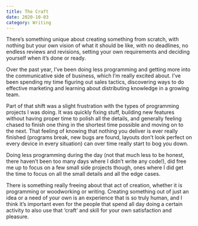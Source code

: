 ```yaml
---
title: The Craft
date: 2020-10-03
category: Writing
---
```


There’s something unique about creating something from scratch, with nothing but your own vision of what it should be like, with no deadlines, no endless reviews and revisions, setting your own requirements and deciding yourself when it’s done or ready.

Over the past year, I’ve been doing less programming and getting more into the communicative side of business, which I’m really excited about. I’ve been spending my time figuring out sales tactics, discovering ways to do effective marketing and learning about distributing knowledge in a growing team.

Part of that shift was a slight frustration with the types of programming projects I was doing. It was quickly fixing stuff, building new features without having proper time to polish all the details, and generally feeling chased to finish one thing in the shortest time possible and moving on to the next. That feeling of knowing that nothing you deliver is ever really finished (programs break, new bugs are found, layouts don’t look perfect on every device in every situation) can over time really start to bog you down.

Doing less programming during the day (not that much less to be honest, there haven’t been too many days where I didn’t write any code!), did free me up to focus on a few small side projects though, ones where I did get the time to focus on all the small details and all the edge cases.

There is something really freeing about that act of creation, whether it is programming or woodworking or writing. Creating something out of just an idea or a need of your own is an experience that is so truly human, and I think it’s important even for the people that spend all day doing a certain activity to also use that ‘craft’ and skill for your own satisfaction and pleasure.
